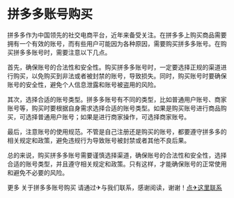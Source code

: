 # 拼多多账号购买

拼多多作为中国领先的社交电商平台，近年来备受关注。在拼多多上购买商品需要拥有一个有效的账号，而有些用户可能因为各种原因，需要购买拼多多账号。在购买拼多多账号时，需要注意以下几点。

首先，确保账号的合法性和安全性。购买拼多多账号时，一定要选择正规的渠道进行购买，以免购买到非法或者被封禁的账号，导致损失。同时，购买账号时要确保账号的安全性，避免个人信息泄露和账号被盗用的风险。

其次，选择合适的账号类型。拼多多账号有不同的类型，比如普通用户账号、商家账号等，购买时要根据自身需求选择合适的账号类型。如果是购买账号进行商品购买，可选择普通用户账号；如果是进行商家操作，可选择商家账号。

最后，注意账号的使用规范。不管是自己注册还是购买的账号，都要遵守拼多多的相关规定和政策，避免违规行为导致账号被封禁或者其他不良后果。

总的来说，购买拼多多账号需要谨慎选择渠道，确保账号的合法性和安全性，选择合适的账号类型，并且遵守相关规定和政策。只有这样，才能确保账号的正常使用和避免不必要的风险。

更多 关于拼多多账号购买 请通过✈与我们联系，感谢阅读，谢谢！[点✈这里联系](https://a.k02.cc)